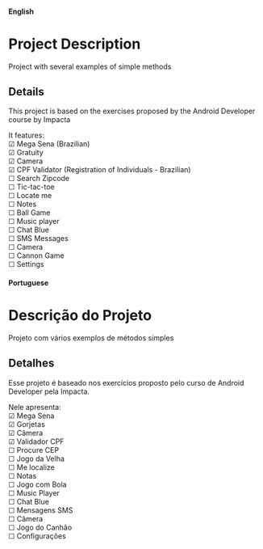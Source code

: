 #### English
# Project Description

Project with several examples of simple methods

## Details

This project is based on the exercises proposed by the Android Developer course by Impacta <br />

It features: <br />
&#9745; Mega Sena (Brazilian) <br />
&#9745; Gratuity <br />
&#9745; Camera <br />
&#9745; CPF Validator (Registration of Individuals - Brazilian) <br />
&#9744; Search Zipcode  <br />
&#9744; Tic-tac-toe <br />
&#9744; Locate me <br />
&#9744; Notes <br />
&#9744; Ball Game <br />
&#9744; Music player <br />
&#9744; Chat Blue <br />
&#9744; SMS Messages <br />
&#9744; Camera <br />
&#9744; Cannon Game <br />
&#9744; Settings <br />

#### Portuguese
# Descrição do Projeto

Projeto com vários exemplos de métodos simples

## Detalhes

Esse projeto é baseado nos exercícios proposto pelo curso de Android Developer pela Impacta. <br />

Nele apresenta: <br />
&#9745; Mega Sena  <br />
&#9745; Gorjetas  <br />
&#9745; Câmera <br />
&#9745; Validador CPF <br />
&#9744; Procure CEP <br />
&#9744; Jogo da Velha <br />
&#9744; Me localize <br />
&#9744; Notas <br />
&#9744; Jogo com Bola <br />
&#9744; Music Player <br />
&#9744; Chat Blue <br />
&#9744; Mensagens SMS <br />
&#9744; Câmera <br />
&#9744; Jogo do Canhão <br />
&#9744; Configurações <br />